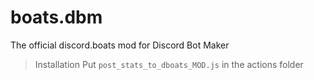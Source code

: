 # boats.dbm
The official discord.boats mod for Discord Bot Maker

> Installation
Put `post_stats_to_dboats_MOD.js` in the actions folder
